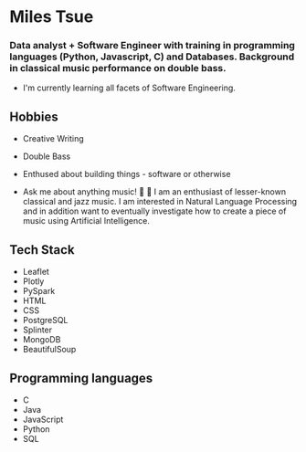# Miles Tsue

### Data analyst + Software Engineer with training in programming languages (Python, Javascript, C) and Databases. Background in classical music performance on double bass.

* I'm currently learning all facets of Software Engineering.

## Hobbies

* Creative Writing
* Double Bass
* Enthused about building things - software or otherwise

* Ask me about anything music! 🎹 🎻 I am an enthusiast of lesser-known classical and jazz music. I am interested in Natural Language Processing and in addition want to eventually investigate how to create a piece of music using Artificial Intelligence.

## Tech Stack

* Leaflet
* Plotly
* PySpark
* HTML
* CSS
* PostgreSQL
* Splinter
* MongoDB
* BeautifulSoup

## Programming languages

* C
* Java
* JavaScript
* Python
* SQL



